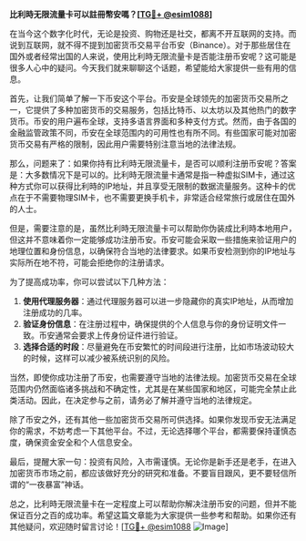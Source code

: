 **比利時无限流量卡可以註冊幣安嗎？[[TG💪+ @esim1088](https://t.me/s/esim1088)]**

在当今这个数字化时代，无论是投资、购物还是社交，都离不开互联网的支持。而说到互联网，就不得不提到加密货币交易平台币安（Binance）。对于那些居住在国外或者经常出国的人来说，使用比利時无限流量卡是否能注册币安呢？这可能是很多人心中的疑问。今天我们就来聊聊这个话题，希望能给大家提供一些有用的信息。

首先，让我们简单了解一下币安这个平台。币安是全球领先的加密货币交易所之一，它提供了多种加密货币的交易服务，包括比特币、以太坊以及其他热门的数字货币。币安的用户遍布全球，支持多语言界面和多种支付方式。然而，由于各国的金融监管政策不同，币安在全球范围内的可用性也有所不同。有些国家可能对加密货币交易有严格的限制，因此用户需要特别注意当地的法律法规。

那么，问题来了：如果你持有比利時无限流量卡，是否可以顺利注册币安呢？答案是：大多数情况下是可以的。比利時无限流量卡通常是指一种虚拟SIM卡，通过这种方式你可以获得比利時的IP地址，并且享受无限制的数据流量服务。这种卡的优点在于不需要物理SIM卡，也不需要更换手机卡，非常适合经常旅行或居住在国外的人士。

但是，需要注意的是，虽然比利時无限流量卡可以帮助你伪装成比利時本地用户，但这并不意味着你一定能够成功注册币安。币安可能会采取一些措施来验证用户的地理位置和身份信息，以确保符合当地的法律要求。如果币安检测到你的IP地址与实际所在地不符，可能会拒绝你的注册请求。

为了提高成功率，你可以尝试以下几种方法：

1. **使用代理服务器**：通过代理服务器可以进一步隐藏你的真实IP地址，从而增加注册成功的几率。
2. **验证身份信息**：在注册过程中，确保提供的个人信息与你的身份证明文件一致。币安通常会要求上传身份证件进行验证。
3. **选择合适的时段**：尽量避免在币安繁忙的时间段进行注册，比如市场波动较大的时候，这样可以减少被系统识别的风险。

当然，即使你成功注册了币安，也需要遵守当地的法律法规。加密货币交易在全球范围内仍然面临诸多挑战和不确定性，尤其是在某些国家和地区，可能完全禁止此类活动。因此，在决定参与之前，请务必了解并遵守当地的法律规定。

除了币安之外，还有其他一些加密货币交易所可供选择。如果你发现币安无法满足你的需求，不妨考虑一下其他平台。不过，无论选择哪个平台，都需要保持谨慎态度，确保资金安全和个人信息安全。

最后，提醒大家一句：投资有风险，入市需谨慎。无论你是新手还是老手，在进入加密货币市场之前，都应该做好充分的研究和准备。不要盲目跟风，更不要轻信所谓的“一夜暴富”神话。

总之，比利時无限流量卡在一定程度上可以帮助你解决注册币安的问题，但并不能保证百分之百的成功率。希望这篇文章能为大家提供一些参考和帮助。如果你还有其他疑问，欢迎随时留言讨论！[[TG💪+ @esim1088](https://t.me/s/esim1088) ![Image](https://i.postimg.cc/4NQfJmqS/Snipaste-2025-05-13-00-14-12.png)]